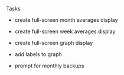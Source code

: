 Tasks
- create full-screen month averages display
- create full-screen week averages display
- create full-screen graph display

- add labels to graph
- prompt for monthly backups
